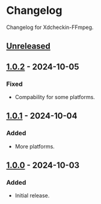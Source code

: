 # Changelog

Changelog for Xdcheckin-FFmpeg.

## [Unreleased]

## [1.0.2] - 2024-10-05

### Fixed

- Compability for some platforms.

## [1.0.1] - 2024-10-04

### Added

- More platforms.

## [1.0.0] - 2024-10-03

### Added

- Initial release.

[unreleased]: https://github.com/Pairman/Xdcheckin/compare/1.0.2...main
[1.0.2]: https://github.com/Pairman/Xdcheckin/compare/1.0.1...1.0.2
[1.0.1]: https://github.com/Pairman/Xdcheckin/compare/1.0.0...1.0.1
[1.0.0]: https://github.com/Pairman/Xdcheckin/tree/1.0.0
